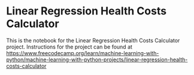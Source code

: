 # Linear Regression Health Costs Calculator

This is the notebook for the Linear Regression Health Costs Calculator project. Instructions for the project can be found at https://www.freecodecamp.org/learn/machine-learning-with-python/machine-learning-with-python-projects/linear-regression-health-costs-calculator
